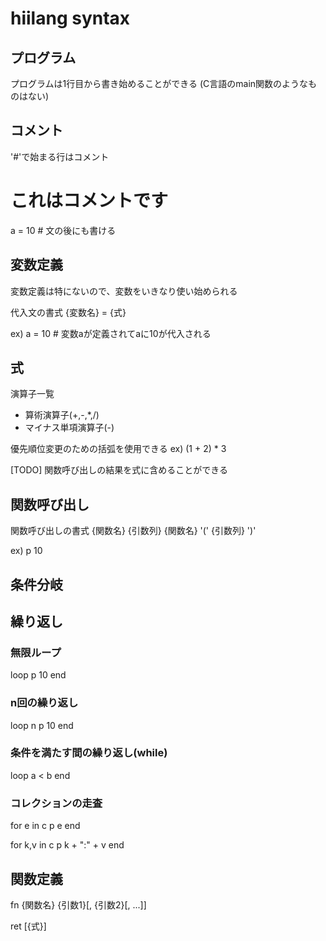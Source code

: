 # hiilang syntax


## プログラム

プログラムは1行目から書き始めることができる
(C言語のmain関数のようなものはない)


## コメント

'#'で始まる行はコメント

# これはコメントです
a = 10 # 文の後にも書ける


## 変数定義

変数定義は特にないので、変数をいきなり使い始められる

代入文の書式
{変数名} = {式}

ex) a = 10  # 変数aが定義されてaに10が代入される


## 式

演算子一覧
- 算術演算子(+,-,\*,/)
- マイナス単項演算子(-)

優先順位変更のための括弧を使用できる
ex) (1 + 2) * 3

[TODO] 関数呼び出しの結果を式に含めることができる


## 関数呼び出し

関数呼び出しの書式
{関数名} {引数列}
{関数名} '(' {引数列} ')'

ex) p 10


## 条件分岐



## 繰り返し

### 無限ループ
loop
  p 10
end

### n回の繰り返し
loop n
  p 10
end

### 条件を満たす間の繰り返し(while)
loop a < b
end

### コレクションの走査
for e in c
  p e
end

for k,v in c
  p k + ":" + v
end


## 関数定義

fn {関数名} {引数1}[, {引数2}[, ...]]

ret [{式}]

